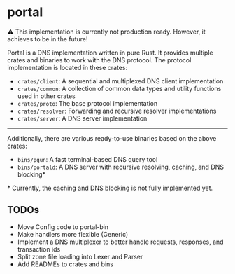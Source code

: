 # portal

⚠️ This implementation is currently not production ready. However, it achieves to be in the future!

Portal is a DNS implementation written in pure Rust. It provides multiple crates and binaries to work with the DNS
protocol. The protocol implementation is located in these crates:

- `crates/client`: A sequential and multiplexed DNS client implementation
- `crates/common`: A collection of common data types and utility functions used in other crates
- `crates/proto`: The base protocol implementation
- `crates/resolver`: Forwarding and recursive resolver implementations
- `crates/server`: A DNS server implementation

---

Additionally, there are various ready-to-use binaries based on the above crates:

- `bins/pgun`: A fast terminal-based DNS query tool
- `bins/portald`: A DNS server with recursive resolving, caching, and DNS blocking\*

\* Currently, the caching and DNS blocking is not fully implemented yet.

## TODOs

- Move Config code to portal-bin
- Make handlers more flexible (Generic)
- Implement a DNS multiplexer to better handle requests, responses, and transaction ids
- Split zone file loading into Lexer and Parser
- Add READMEs to crates and bins